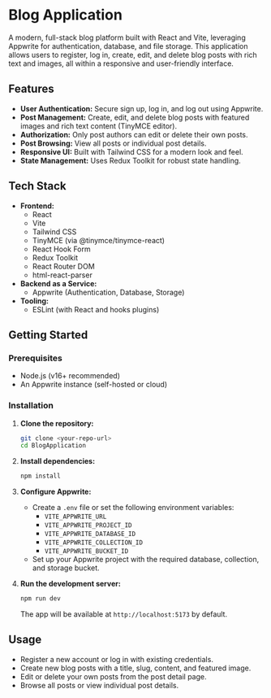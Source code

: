 # Blog Application

A modern, full-stack blog platform built with React and Vite, leveraging Appwrite for authentication, database, and file storage. This application allows users to register, log in, create, edit, and delete blog posts with rich text and images, all within a responsive and user-friendly interface.

## Features
- **User Authentication:** Secure sign up, log in, and log out using Appwrite.
- **Post Management:** Create, edit, and delete blog posts with featured images and rich text content (TinyMCE editor).
- **Authorization:** Only post authors can edit or delete their own posts.
- **Post Browsing:** View all posts or individual post details.
- **Responsive UI:** Built with Tailwind CSS for a modern look and feel.
- **State Management:** Uses Redux Toolkit for robust state handling.

## Tech Stack
- **Frontend:**
  - React
  - Vite
  - Tailwind CSS
  - TinyMCE (via @tinymce/tinymce-react)
  - React Hook Form
  - Redux Toolkit
  - React Router DOM
  - html-react-parser
- **Backend as a Service:**
  - Appwrite (Authentication, Database, Storage)
- **Tooling:**
  - ESLint (with React and hooks plugins)

## Getting Started

### Prerequisites
- Node.js (v16+ recommended)
- An Appwrite instance (self-hosted or cloud)

### Installation
1. **Clone the repository:**
   ```bash
   git clone <your-repo-url>
   cd BlogApplication
   ```
2. **Install dependencies:**
   ```bash
   npm install
   ```
3. **Configure Appwrite:**
   - Create a `.env` file or set the following environment variables:
     - `VITE_APPWRITE_URL`
     - `VITE_APPWRITE_PROJECT_ID`
     - `VITE_APPWRITE_DATABASE_ID`
     - `VITE_APPWRITE_COLLECTION_ID`
     - `VITE_APPWRITE_BUCKET_ID`
   - Set up your Appwrite project with the required database, collection, and storage bucket.

4. **Run the development server:**
   ```bash
   npm run dev
   ```
   The app will be available at `http://localhost:5173` by default.

## Usage
- Register a new account or log in with existing credentials.
- Create new blog posts with a title, slug, content, and featured image.
- Edit or delete your own posts from the post detail page.
- Browse all posts or view individual post details.


